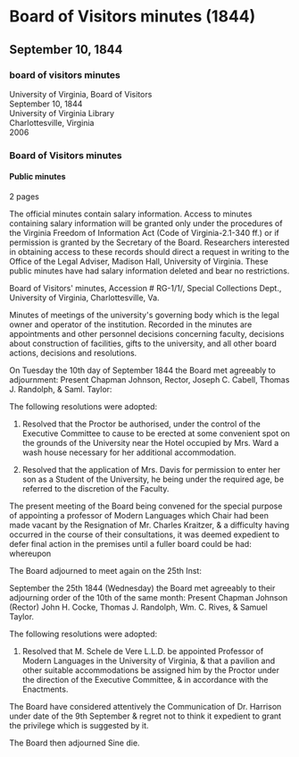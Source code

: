 <!-- altadded -->
<!-- altadded -->

<!-- llmmeta -->

<script type="application/ld+json">
{
"@context": "https://schema.org",
"@type": "BoardMinutes",
"name": "Board Minutes",
"startDate": "1844-09-10",
"endDate": "1844-09-25",
"location": {
"@type": "Place",
"name": "University of Virginia Library",
"address": {
"@type": "PostalAddress",
"addressLocality": "Charlottesville",
"addressRegion": "Virginia"
}
},
"organizer": {
"@type": "Organization",
"name": "University of Virginia Board of Visitors"
},
"keywords": "Board of Visitors, University of Virginia, meeting minutes",
"description": "Minutes from the meetings of the Board of Visitors at the University of Virginia, detailing resolutions adopted regarding facilities and personnel decisions.",
"attendee": \[
{
"@type": "Person",
"name": "Chapman Johnson",
"role": "Rector"
},
{
"@type": "Person",
"name": "Joseph C. Cabell"
},
{
"@type": "Person",
"name": "Thomas J. Randolph"
},
{
"@type": "Person",
"name": "Saml. Taylor"
},
{
"@type": "Person",
"name": "John H. Cocke"
},
{
"@type": "Person",
"name": "Wm. C. Rives"
},
{
"@type": "Person",
"name": "M. Schele de Vere L.L.D."
}
],
"about": \[
{
"@type": "Event",
"name": "Meeting on September 10, 1844",
"description": "The board meeting held to discuss various resolutions and appointments.",
"startDate": "1844-09-10"
},
{
"@type": "Event",
"name": "Meeting on September 25, 1844",
"description": "The board meeting held to appoint M. Schele de Vere L.L.D. as Professor of Modern Languages.",
"startDate": "1844-09-25"
}
]
}

</script>

<!-- llmformatted -->

# Board of Visitors minutes (1844)

## September 10, 1844

### board of visitors minutes

University of Virginia, Board of Visitors\
September 10, 1844\
University of Virginia Library\
Charlottesville, Virginia\
2006

### Board of Visitors minutes

#### Public minutes

2 pages

The official minutes contain salary information. Access to minutes containing salary information will be granted only under the procedures of the Virginia Freedom of Information Act (Code of Virginia-2.1-340 ff.) or if permission is granted by the Secretary of the Board. Researchers interested in obtaining access to these records should direct a request in writing to the Office of the Legal Adviser, Madison Hall, University of Virginia. These public minutes have had salary information deleted and bear no restrictions.

Board of Visitors' minutes, Accession # RG-1/1/, Special Collections Dept., University of Virginia, Charlottesville, Va.

Minutes of meetings of the university's governing body which is the legal owner and operator of the institution. Recorded in the minutes are appointments and other personnel decisions concerning faculty, decisions about construction of facilities, gifts to the university, and all other board actions, decisions and resolutions.

On Tuesday the 10th day of September 1844 the Board met agreeably to adjournment: Present Chapman Johnson, Rector, Joseph C. Cabell, Thomas J. Randolph, & Saml. Taylor:

The following resolutions were adopted:

1. Resolved that the Proctor be authorised, under the control of the Executive Committee to cause to be erected at some convenient spot on the grounds of the University near the Hotel occupied by Mrs. Ward a wash house necessary for her additional accommodation.

2. Resolved that the application of Mrs. Davis for permission to enter her son as a Student of the University, he being under the required age, be referred to the discretion of the Faculty.

The present meeting of the Board being convened for the special purpose of appointing a professor of Modern Languages which Chair had been made vacant by the Resignation of Mr. Charles Kraitzer, & a difficulty having occurred in the course of their consultations, it was deemed expedient to defer final action in the premises until a fuller board could be had: whereupon

The Board adjourned to meet again on the 25th Inst:

September the 25th 1844 (Wednesday) the Board met agreeably to their adjourning order of the 10th of the same month: Present Chapman Johnson (Rector) John H. Cocke, Thomas J. Randolph, Wm. C. Rives, & Samuel Taylor.

The following resolutions were adopted:

1. Resolved that M. Schele de Vere L.L.D. be appointed Professor of Modern Languages in the University of Virginia, & that a pavilion and other suitable accommodations be assigned him by the Proctor under the direction of the Executive Committee, & in accordance with the Enactments.

The Board have considered attentively the Communication of Dr. Harrison under date of the 9th September & regret not to think it expedient to grant the privilege which is suggested by it.

The Board then adjourned Sine die.
